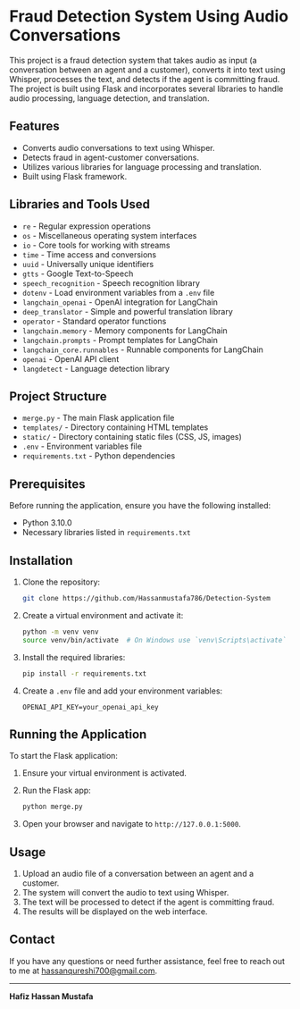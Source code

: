 # Fraud Detection System Using Audio Conversations

This project is a fraud detection system that takes audio as input (a conversation between an agent and a customer), converts it into text using Whisper, processes the text, and detects if the agent is committing fraud. The project is built using Flask and incorporates several libraries to handle audio processing, language detection, and translation.

## Features

- Converts audio conversations to text using Whisper.
- Detects fraud in agent-customer conversations.
- Utilizes various libraries for language processing and translation.
- Built using Flask framework.

## Libraries and Tools Used

- `re` - Regular expression operations
- `os` - Miscellaneous operating system interfaces
- `io` - Core tools for working with streams
- `time` - Time access and conversions
- `uuid` - Universally unique identifiers
- `gtts` - Google Text-to-Speech
- `speech_recognition` - Speech recognition library
- `dotenv` - Load environment variables from a `.env` file
- `langchain_openai` - OpenAI integration for LangChain
- `deep_translator` - Simple and powerful translation library
- `operator` - Standard operator functions
- `langchain.memory` - Memory components for LangChain
- `langchain.prompts` - Prompt templates for LangChain
- `langchain_core.runnables` - Runnable components for LangChain
- `openai` - OpenAI API client
- `langdetect` - Language detection library

## Project Structure

- `merge.py` - The main Flask application file
- `templates/` - Directory containing HTML templates
- `static/` - Directory containing static files (CSS, JS, images)
- `.env` - Environment variables file
- `requirements.txt` - Python dependencies

## Prerequisites

Before running the application, ensure you have the following installed:

- Python 3.10.0
- Necessary libraries listed in `requirements.txt`

## Installation

1. Clone the repository:

    ```bash
    git clone https://github.com/Hassanmustafa786/Detection-System
    ```

2. Create a virtual environment and activate it:

    ```bash
    python -m venv venv
    source venv/bin/activate  # On Windows use `venv\Scripts\activate`
    ```

3. Install the required libraries:

    ```bash
    pip install -r requirements.txt
    ```

4. Create a `.env` file and add your environment variables:

    ```plaintext
    OPENAI_API_KEY=your_openai_api_key
    ```

## Running the Application

To start the Flask application:

1. Ensure your virtual environment is activated.
2. Run the Flask app:

    ```bash
    python merge.py
    ```

3. Open your browser and navigate to `http://127.0.0.1:5000`.


## Usage

1. Upload an audio file of a conversation between an agent and a customer.
2. The system will convert the audio to text using Whisper.
3. The text will be processed to detect if the agent is committing fraud.
4. The results will be displayed on the web interface.

## Contact

If you have any questions or need further assistance, feel free to reach out to me at hassanqureshi700@gmail.com.

---

**Hafiz Hassan Mustafa**
